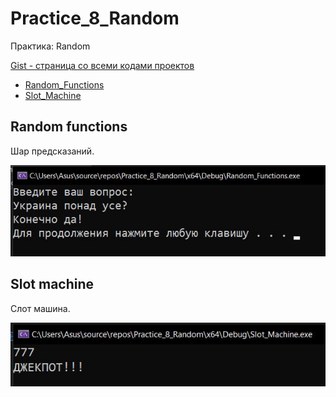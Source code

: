 
# Practice_8_Random
Практика: Random

<a href="https://gist.github.com/SlavikArt/4344d4773b7ec3c824767a80d032eef2">Gist - страница со всеми кодами проектов</a>

* [Random_Functions](Random_Functions)
* [Slot_Machine](Slot_Machine)

<p align="center">
    <h2>Random functions</h2>
    <p>Шар предсказаний.</p>
    <img src="images/Random_Functions.png">
    <h2>Slot machine</h2>
    <p>Слот машина.</p>
    <img src="images/Slot_Machine.png">
</p>